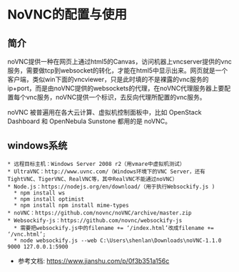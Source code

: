 # NoVNC的配置与使用

## 简介

noVNC提供一种在网页上通过html5的Canvas，访问机器上vncserver提供的vnc服务，需要做tcp到websocket的转化，才能在html5中显示出来。网页就是一个客户端，类似win下面的vncviewer，只是此时填的不是裸露的vnc服务的ip+port，而是由noVNC提供的websockets的代理，在noVNC代理服务器上要配置每个vnc服务，noVNC提供一个标识，去反向代理所配置的vnc服务。

noVNC 被普遍用在各大云计算、虚拟机控制面板中，比如 OpenStack Dashboard 和 OpenNebula Sunstone 都用的是 noVNC。


## windows系统

``` 
* 远程目标主机：Windows Server 2008 r2（用vmare中虚拟机测试）
* UltraVNC：http://www.uvnc.com/（Windows环境下的VNC Server，还有TightVNC、TigerVNC、RealVNC等，其中RealVNC不能通过noVNC）
* Node.js：https://nodejs.org/en/download/（用于执行Websockify.js )
  * npm install ws
  * npm install optimist
  * npm install npm install mime-types  
* noVNC：https://github.com/novnc/noVNC/archive/master.zip
* Websockify-js：https://github.com/novnc/websockify-js
  * 需要把websockify.js中的filename += ‘/index.html’改成filename += ‘/vnc.html’;
  * node websockify.js --web C:\Users\shenlan\Downloads\noVNC-1.1.0 9000 127.0.0.1:5900
```

* 参考文档: https://www.jianshu.com/p/0f3b351a156c


